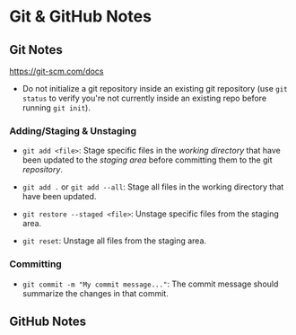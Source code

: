 # Git & GitHub Notes

## Git Notes

https://git-scm.com/docs

- Do not initialize a git repository inside an existing git repository (use `git status` to verify you're not currently inside an existing repo before running `git init`).

### Adding/Staging & Unstaging

- `git add <file>`: Stage specific files in the *working directory* that have been updated to the *staging area* before committing them to the git *repository*.

- `git add .` or `git add --all`: Stage all files in the working directory that have been updated.

- `git restore --staged <file>`: Unstage specific files from the staging area.

- `git reset`: Unstage all files from the staging area.

### Committing

- `git commit -m "My commit message..."`: The commit message should summarize the changes in that commit.

## GitHub Notes
